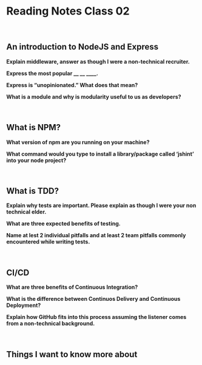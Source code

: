 # Reading Notes Class 02

<br>

## An introduction to NodeJS and Express

**Explain middleware, answer as though I were a non-technical recruiter.**

**Express the most popular __ __ ____.**

**Express is “unopinionated.” What does that mean?**

**What is a module and why is modularity useful to us as developers?**

<br>

## What is NPM?

**What version of npm are you running on your machine?**

**What command would you type to install a library/package called ‘jshint’ into your node project?**

<br>

## What is TDD?

**Explain why tests are important. Please explain as though I were your non technical elder.**

**What are three expected benefits of testing.**

**Name at lest 2 individual pitfalls and at least 2 team pitfalls commonly encountered while writing tests.**

<br>

## CI/CD

**What are three benefits of Continuous Integration?**

**What is the difference between Continuos Delivery and Continuous Deployment?**

**Explain how GitHub fits into this process assuming the listener comes from a non-technical background.**

<br>

## Things I want to know more about
